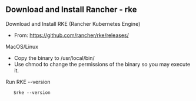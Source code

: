 <h2> Download and Install Rancher - rke  </h2>

Download and Install RKE (Rancher Kubernetes Engine)

- From: https://github.com/rancher/rke/releases/ 

MacOS/Linux
  - Copy the binary to /usr/local/bin/
  - Use chmod to change the permissions of the binary so you may execute it.

Run RKE --version

       $rke --version
